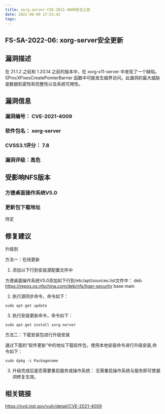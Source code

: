 ```yaml
---
title: xorg-server-CVE-2021-4009安全公告
date: 2022-06-09 17:52:42
tags:
---
```

## FS-SA-2022-06: xorg-server安全更新

## 漏洞描述

在 21.1.2 之前和 1.20.14 之前的版本中，在 xorg-x11-server 中发现了一个缺陷。SProcXFixesCreatePointerBarrier 函数中可能发生越界访问。此漏洞的最大威胁是数据机密性和完整性以及系统可用性。

## 漏洞信息

###    漏洞编号： CVE-2021-4009

###    软件包名： xorg-server

###    CVSS3.1评分： 7.8

###    漏洞评级：高危

## 受影响NFS版本

###    方德桌面操作系统V5.0

### 更新包下载地址

待定

## 修复建议

升级到 

方法一：在线更新

1. 添加以下行到安装源配置文件中

方德桌面操作系统V5.0添加如下行到/etc/apt/sources.list文件中：
deb https://repos.os.nfschina.com/deb/nfs/tiger-security base main

2. 执行源同步命令，命令如下：

```
sudo apt-get update
```

3. 执行安装更新命令，命令如下：

```
sudo apt-get install xorg-server
```

方法二：下载安装包进行升级安装

通过下面的“软件更新”中的地址下载软件包，使用本地安装命令进行升级安装,命令如下：

```
sudo dpkg -i Packagename
```

3. 升级完成后是否需要重启服务或操作系统：
   无需重启操作系统与服务即可使漏洞修复生效。

## 相关链接

https://nvd.nist.gov/vuln/detail/CVE-2021-4009
